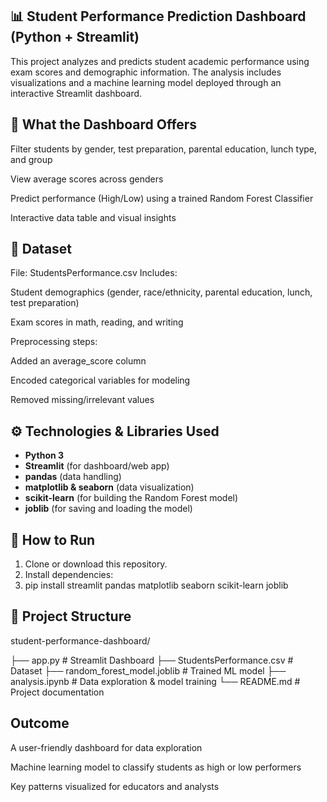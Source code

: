 ## 📊 Student Performance Prediction Dashboard (Python + Streamlit)
This project analyzes and predicts student academic performance using exam scores and demographic information. The analysis includes visualizations and a machine learning model deployed through an interactive Streamlit dashboard.
## 🎯 What the Dashboard Offers
Filter students by gender, test preparation, parental education, lunch type, and group

View average scores across genders

Predict performance (High/Low) using a trained Random Forest Classifier

Interactive data table and visual insights

## 🧰 Dataset
File: StudentsPerformance.csv
Includes:

Student demographics (gender, race/ethnicity, parental education, lunch, test preparation)

Exam scores in math, reading, and writing

Preprocessing steps:

Added an average_score column

Encoded categorical variables for modeling

Removed missing/irrelevant values 

## ⚙ Technologies & Libraries Used

- **Python 3**
- **Streamlit** (for dashboard/web app)
- **pandas** (data handling)
- **matplotlib & seaborn** (data visualization)
- **scikit-learn** (for building the Random Forest model)
- **joblib** (for saving and loading the model)

## 🚀 How to Run

1. Clone or download this repository.
2. Install dependencies:
3. pip install streamlit pandas matplotlib seaborn scikit-learn joblib

## 📁 Project Structure
student-performance-dashboard/

├── app.py                    # Streamlit Dashboard
├── StudentsPerformance.csv   # Dataset
├── random_forest_model.joblib  # Trained ML model
├── analysis.ipynb            # Data exploration & model training
└── README.md                 # Project documentation

## Outcome
A user-friendly dashboard for data exploration

Machine learning model to classify students as high or low performers

Key patterns visualized for educators and analysts

